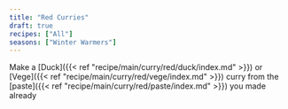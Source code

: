 ```yaml
---
title: "Red Curries"
draft: true
recipes: ["All"]
seasons: ["Winter Warmers"]
---
```


Make a [Duck]({{< ref "recipe/main/curry/red/duck/index.md" >}}) or [Vege]({{< ref "recipe/main/curry/red/vege/index.md" >}}) curry from the [paste]({{< ref "recipe/main/curry/red/paste/index.md" >}}) you made already